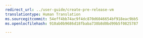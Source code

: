 ```yaml
---
redirect_url: ../user-guide/create-pre-release-vm
translationtype: Human Translation
ms.sourcegitcommit: 54eff4bb74ac9f4dc870d6046654bf918eac9bb5
ms.openlocfilehash: 910ab0b9686d18fbaba738b8d0bd99b5f0825787

---
```



<!--HONumber=Jan17_HO2-->


